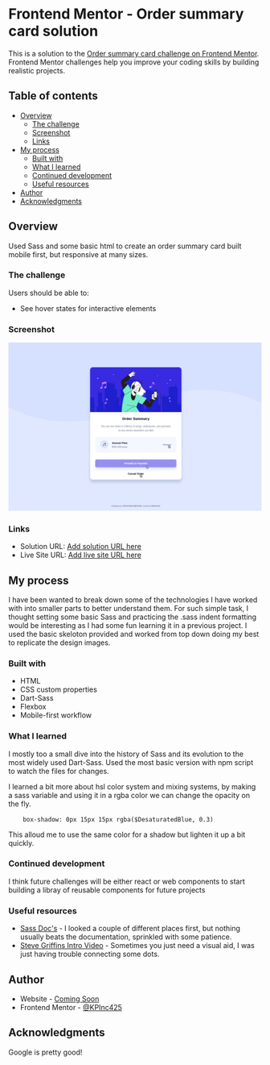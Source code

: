 # Frontend Mentor - Order summary card solution

This is a solution to the [Order summary card challenge on Frontend Mentor](https://www.frontendmentor.io/challenges/order-summary-component-QlPmajDUj). Frontend Mentor challenges help you improve your coding skills by building realistic projects. 

## Table of contents

- [Overview](#overview)
  - [The challenge](#the-challenge)
  - [Screenshot](#screenshot)
  - [Links](#links)
- [My process](#my-process)
  - [Built with](#built-with)
  - [What I learned](#what-i-learned)
  - [Continued development](#continued-development)
  - [Useful resources](#useful-resources)
- [Author](#author)
- [Acknowledgments](#acknowledgments)

## Overview

Used Sass and some basic html to create an order summary card built mobile first, but responsive at many sizes.

### The challenge

Users should be able to:

- See hover states for interactive elements

### Screenshot

![](./solutionImages/KP_HoverSolution.jpg)


### Links

- Solution URL: [Add solution URL here](https://your-solution-url.com)
- Live Site URL: [Add live site URL here](https://your-live-site-url.com)

## My process

I have been wanted to break down some of the technologies I have worked with into smaller parts to better understand them. For such simple task, I thought setting some basic Sass and practicing the .sass indent formatting would be interesting as I had some fun learning it in a previous project. I used the basic skeloton provided and worked from top down doing my best to replicate the design images.

### Built with

- HTML
- CSS custom properties
- Dart-Sass
- Flexbox
- Mobile-first workflow

### What I learned

I mostly too a small dive into the history of Sass and its evolution to the most widely used Dart-Sass. Used the most basic version with npm script to watch the files for changes. 

I learned a bit more about hsl color system and mixing systems, by making a sass variable and using it in a rgba color we can change the opacity on the fly.

```
    box-shadow: 0px 15px 15px rgba($DesaturatedBlue, 0.3)
```

This alloud me to use the same color for a shadow but lighten it up a bit quickly.

### Continued development

I think future challenges will be either react or web components to start building a libray of reusable components for future projects

### Useful resources

- [Sass Doc's](https://sass-lang.com/guide) - I looked a couple of different places first, but nothing usually beats the documentation, sprinkled with some patience.
- [Steve Griffins Intro Video](https://www.youtube.com/watch?v=5jZGo_k8Rd0) - Sometimes you just need a visual aid, I was just having trouble connecting some dots.

## Author

- Website - [Coming Soon](https://www.your-site.com)
- Frontend Mentor - [@KPInc425](https://www.frontendmentor.io/profile/KPInc425)


## Acknowledgments

Google is pretty good!
